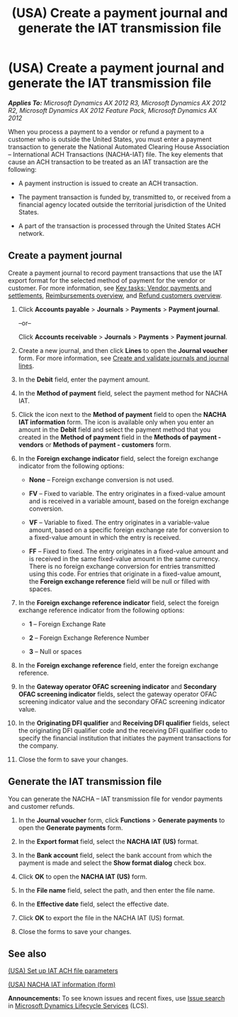 ﻿---
title: (USA) Create a payment journal and generate the IAT transmission file
TOCTitle: (USA) Create a payment journal and generate the IAT transmission file
ms:assetid: cb94ad70-9743-45ee-8eeb-62696c7f51c0
ms:mtpsurl: https://technet.microsoft.com/en-us/library/Hh242854(v=AX.60)
ms:contentKeyID: 36059343
ms.date: 04/18/2014
mtps_version: v=AX.60
f1_keywords:
- IAT
- USA
- payment journal
- transmission file
---

# (USA) Create a payment journal and generate the IAT transmission file 


_**Applies To:** Microsoft Dynamics AX 2012 R3, Microsoft Dynamics AX 2012 R2, Microsoft Dynamics AX 2012 Feature Pack, Microsoft Dynamics AX 2012_

When you process a payment to a vendor or refund a payment to a customer who is outside the United States, you must enter a payment transaction to generate the National Automated Clearing House Association – International ACH Transactions (NACHA-IAT) file. The key elements that cause an ACH transaction to be treated as an IAT transaction are the following:

  - A payment instruction is issued to create an ACH transaction.

  - The payment transaction is funded by, transmitted to, or received from a financial agency located outside the territorial jurisdiction of the United States.

  - A part of the transaction is processed through the United States ACH network.

## Create a payment journal

Create a payment journal to record payment transactions that use the IAT export format for the selected method of payment for the vendor or customer. For more information, see [Key tasks: Vendor payments and settlements](key-tasks-vendor-payments-and-settlements.md), [Reimbursements overview](reimbursements-overview.md), and [Refund customers overview](refund-customers-overview.md).

1.  Click **Accounts payable** \> **Journals** \> **Payments** \> **Payment journal**.
    
    –or–
    
    Click **Accounts receivable** \> **Journals** \> **Payments** \> **Payment journal**.

2.  Create a new journal, and then click **Lines** to open the **Journal voucher** form. For more information, see [Create and validate journals and journal lines](create-and-validate-journals-and-journal-lines.md).

3.  In the **Debit** field, enter the payment amount.

4.  In the **Method of payment** field, select the payment method for NACHA IAT.

5.  Click the icon next to the **Method of payment** field to open the **NACHA IAT information** form. The icon is available only when you enter an amount in the **Debit** field and select the payment method that you created in the **Method of payment** field in the **Methods of payment - vendors** or **Methods of payment - customers** form.

6.  In the **Foreign exchange indicator** field, select the foreign exchange indicator from the following options:
    
      - **None** – Foreign exchange conversion is not used.
    
      - **FV** – Fixed to variable. The entry originates in a fixed-value amount and is received in a variable amount, based on the foreign exchange conversion.
    
      - **VF** – Variable to fixed. The entry originates in a variable-value amount, based on a specific foreign exchange rate for conversion to a fixed-value amount in which the entry is received.
    
      - **FF** – Fixed to fixed. The entry originates in a fixed-value amount and is received in the same fixed-value amount in the same currency. There is no foreign exchange conversion for entries transmitted using this code. For entries that originate in a fixed-value amount, the **Foreign exchange reference** field will be null or filled with spaces.

7.  In the **Foreign exchange reference indicator** field, select the foreign exchange reference indicator from the following options:
    
      - **1** – Foreign Exchange Rate
    
      - **2** – Foreign Exchange Reference Number
    
      - **3** – Null or spaces

8.  In the **Foreign exchange reference** field, enter the foreign exchange reference.

9.  In the **Gateway operator OFAC screening indicator** and **Secondary OFAC screening indicator** fields, select the gateway operator OFAC screening indicator value and the secondary OFAC screening indicator value.

10. In the **Originating DFI qualifier** and **Receiving DFI qualifier** fields, select the originating DFI qualifier code and the receiving DFI qualifier code to specify the financial institution that initiates the payment transactions for the company.

11. Close the form to save your changes.

## Generate the IAT transmission file

You can generate the NACHA – IAT transmission file for vendor payments and customer refunds.

1.  In the **Journal voucher** form, click **Functions** \> **Generate payments** to open the **Generate payments** form.

2.  In the **Export format** field, select the **NACHA IAT (US)** format.

3.  In the **Bank account** field, select the bank account from which the payment is made and select the **Show format dialog** check box.

4.  Click **OK** to open the **NACHA IAT (US)** form.

5.  In the **File name** field, select the path, and then enter the file name.

6.  In the **Effective date** field, select the effective date.

7.  Click **OK** to export the file in the NACHA IAT (US) format.

8.  Close the forms to save your changes.

## See also

[(USA) Set up IAT ACH file parameters](usa-set-up-iat-ach-file-parameters.md)

[(USA) NACHA IAT information (form)](https://technet.microsoft.com/en-us/library/hh227435\(v=ax.60\))

  
**Announcements:** To see known issues and recent fixes, use [Issue search](http://go.microsoft.com/fwlink/?linkid=389258) in [Microsoft Dynamics Lifecycle Services](http://go.microsoft.com/fwlink/?linkid=306505) (LCS).

